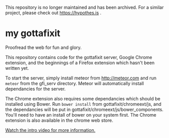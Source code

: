 This repository is no longer maintained and has been archived. For a similar project, please check out https://hypothes.is .

# my gottafixit
Proofread the web for fun and glory.

This repository contains code for the gottafixit server, Google Chrome extension, and the beginnings of a Firefox extension which hasn't been written yet.

To start the server, simply install meteor from http://meteor.com and run `meteor` from the gfi_serv directory. Meteor will automatically install dependancies for the server.

The Chrome extension also requires some dependancies which should be installed using Bower. Run `bower install` from gottafixit/chromeext/js, and the dependancies will be put in gottafixit/chromeext/js/bower_components. You'll need to have an install of bower on your system first. The Chrome extension is also available in the chrome web store.

[Watch the intro video for more information.](https://www.youtube.com/watch?v=wYwmZQilapI)

